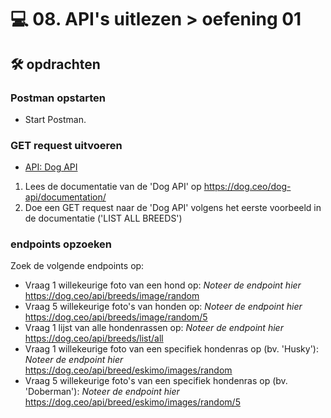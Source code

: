 # 💻 08. API's uitlezen > oefening 01

## 🛠️ opdrachten

### Postman opstarten

 - Start Postman.

### GET request uitvoeren

 - [API: Dog API](https://dog.ceo/dog-api/)

 1. Lees de documentatie van de 'Dog API' op https://dog.ceo/dog-api/documentation/
 2. Doe een GET request naar de 'Dog API' volgens het eerste voorbeeld in de documentatie ('LIST ALL BREEDS')

### endpoints opzoeken

Zoek de volgende endpoints op:
- Vraag 1 willekeurige foto van een hond op: *Noteer de endpoint hier*
    https://dog.ceo/api/breeds/image/random
- Vraag 5 willekeurige foto's van honden op: *Noteer de endpoint hier*
    https://dog.ceo/api/breeds/image/random/5
- Vraag 1 lijst van alle hondenrassen op: *Noteer de endpoint hier*
    https://dog.ceo/api/breeds/list/all
- Vraag 1 willekeurige foto van een specifiek hondenras op (bv. 'Husky'): *Noteer de endpoint hier*
    https://dog.ceo/api/breed/eskimo/images/random
- Vraag 5 willekeurige foto's van een specifiek hondenras op (bv. 'Doberman'): *Noteer de endpoint hier*
    https://dog.ceo/api/breed/eskimo/images/random/5